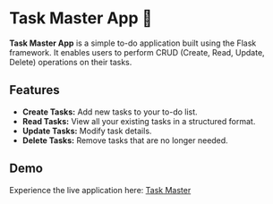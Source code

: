 # Task Master App 📝

**Task Master App** is a simple to-do application built using the Flask framework. It enables users to perform CRUD (Create, Read, Update, Delete) operations on their tasks.

## Features

- **Create Tasks:** Add new tasks to your to-do list.
- **Read Tasks:** View all your existing tasks in a structured format.
- **Update Tasks:** Modify task details.
- **Delete Tasks:** Remove tasks that are no longer needed.

## Demo

Experience the live application here: [Task Master](https://task-master-app-00edf2a8471f.herokuapp.com/)
